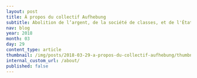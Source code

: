 ```yaml
---
layout: post
title: À propos du collectif Aufhebung
subtitle: Abolition de l’argent, de la société de classes, et de l'État, pour la révolution communiste et la communauté humaine universelle !
nav: blog
year: 2018
month: 03
day: 29
content_type: article
thumbnail: /img/posts/2018-03-29-a-propos-du-collectif-aufhebung/thumbnail.jpg
internal_custom_url: /about/
published: false
---
```

